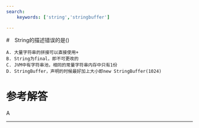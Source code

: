```yaml
---
search:
    keywords: ['string','stringbuffer']

---
```



#　String的描述错误的是()



```
A. 大量字符串的拼接可以直接使用+
B. String为final，即不可更改的
C. JVM中有字符串池，相同的常量字符串内存中只有1份
D. StringBuffer，声明的时候最好加上大小即new StringBuffer(1024)
```



# 参考解答
A

---